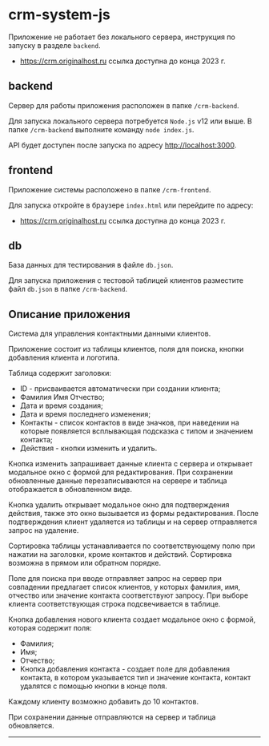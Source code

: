 # crm-system-js

Приложение не работает без локального сервера, инструкция по запуску в разделе `backend`.
- <https://crm.originalhost.ru> ссылка доступна до конца 2023 г.

## backend

Сервер для работы приложения расположен в папке `/crm-backend`.

Для запуска локального сервера потребуется `Node.js` v12 или выше.
В папке `/crm-backend` выполните команду `node index.js`.

API будет доступен после запуска по адресу <http://localhost:3000>.

## frontend

Приложение системы расположено в папке `/crm-frontend`.

Для запуска откройте в браузере `index.html` или перейдите по адресу:
- <https://crm.originalhost.ru> ссылка доступна до конца 2023 г.

## db

База данных для тестирования в файле `db.json`.

Для запуска приложения с тестовой таблицей клиентов разместите файл `db.json` в папке `/crm-backend`.

## Описание приложения

Система для управления контактными данными клиентов.

Приложение состоит из таблицы клиентов, поля для поиска, кнопки добавления клиента и логотипа.

Таблица содержит заголовки:

- ID - присваивается автоматически при создании клиента;
- Фамилия Имя Отчество;
- Дата и время создания;
- Дата и время последнего изменения;
- Контакты - список контактов в виде значков, при наведении на которые появляется всплывающая подсказка с типом и значением контакта;
- Действия - кнопки изменить и удалить.

Кнопка изменить запрашивает данные клиента с сервера и открывает модальное окно с формой для редактирования. При сохранении обновленные данные перезаписываются на сервере и таблица отображается в обновленном виде.

Кнопка удалить открывает модальное окно для подтверждения действия, также это окно вызывается из формы редактирования. После подтверждения клиент удаляется из таблицы и на сервер отправляется запрос на удаление.

Сортировка таблицы устанавливается по соответствующему полю при нажатии на заголовки, кроме контактов и действий. Сортировка возможна в прямом или обратном порядке.

Поле для поиска при вводе отправляет запрос на сервер при совпадении предлагает список клиентов, у которых фамилия, имя, отчество или значение контакта соответствуют запросу. При выборе клиента соответствующая строка подсвечивается в таблице.

Кнопка добавления нового клиента создает модальное окно с формой, которая содержит поля:

- Фамилия;
- Имя;
- Отчество;
- Кнопка добавления контакта - создает поле для добавления контакта, в котором указывается тип и значение контакта, контакт удалятся с помощью кнопки в конце поля.

Каждому клиенту возможно добавить до 10 контактов.

При сохранении данные отправляются на сервер и таблица обновляется.

____